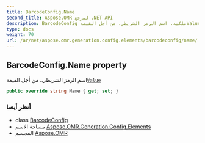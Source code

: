 ```yaml
---
title: BarcodeConfig.Name
second_title: Aspose.OMR لمرجع .NET API
description: BarcodeConfig ملكية. اسم الرمز الشريطي. من أجل القيمةValue
type: docs
weight: 70
url: /ar/net/aspose.omr.generation.config.elements/barcodeconfig/name/
---
```

## BarcodeConfig.Name property

اسم الرمز الشريطي. من أجل القيمة[`Value`](../value/)

```csharp
public override string Name { get; set; }
```

### أنظر أيضا

* class [BarcodeConfig](../)
* مساحة الاسم [Aspose.OMR.Generation.Config.Elements](../../barcodeconfig/)
* المجسم [Aspose.OMR](../../../)


